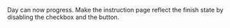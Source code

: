 Day can now progress. Make the instruction page reflect the finish state by disabling the checkbox and the button.

